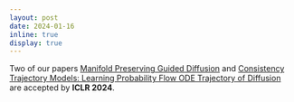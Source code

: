 ```yaml
---
layout: post
date: 2024-01-16
inline: true
display: true
---
```


Two of our papers <a href="https://kellyyutonghe.github.io/mpgd/">Manifold Preserving Guided Diffusion</a> and <a href="https://consistencytrajectorymodel.github.io/CTM/">Consistency Trajectory Models: Learning Probability Flow ODE Trajectory of Diffusion</a> are accepted by **ICLR 2024**.
